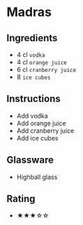 # Madras

## Ingredients
- 4 cl `vodka`
- 4 cl `orange juice`
- 6 cl `cranberry juice`
- 8 `ice cubes`

## Instructions
- Add vodka
- Add orange juice
- Add cranberry juice
- Add ice cubes

## Glassware
- Highball glass

## Rating
- ★★★☆☆